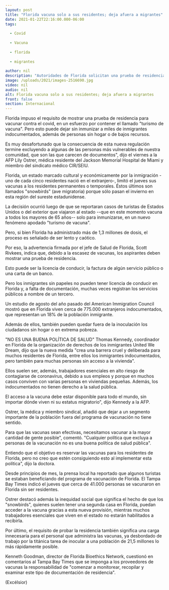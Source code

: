 ```yaml
---
layout: post
title: "Florida vacuna solo a sus residentes; deja afuera a migrantes"
date: 2021-01-22T22:16:00.000-06:00
tags:
  
  - Covid
  
  - Vacuna
  
  - florida
  
  - migrantes
  
author: nil
description: "Autoridades de Florida solicitan una prueba de residencia a las personas que asisten a vacunarse contra el covid; esto excluye a migrantes y personas sin hogar."
image: /uploads/2021/images-2516690.jpg
video: nil
audio: nil
alt: Florida vacuna solo a sus residentes; deja afuera a migrantes
front: false
section: Internacional
---
```


Florida impuso el requisito de mostrar una prueba de residencia para vacunar contra el covid, en un esfuerzo por contener el llamado "turismo de vacuna". Pero esto puede dejar sin inmunizar a miles de inmigrantes indocumentados, además de personas sin hogar o de bajos recursos.

Es muy desafortunado que la consecuencia de esta nueva regulación termine excluyendo a algunas de las personas más vulnerables de nuestra comunidad, que son las que carecen de documentos", dijo el viernes a la AFP Lily Ostrer, médica residente del Jackson Memorial Hospital de Miami y miembro del sindicato médico CIR/SEIU.

Florida, un estado marcado cultural y económicamente por la inmigración -uno de cada cinco residentes nació en el extranjero-, limitó el jueves sus vacunas a los residentes permanentes o temporales. Éstos últimos son llamados "snowbirds" (ave migratoria) porque sólo pasan el invierno en esta región del sureste estadunidense.

La decisión ocurrió luego de que se reportaran casos de turistas de Estados Unidos o del exterior que viajaron al estado --que en este momento vacuna a todos los mayores de 65 años-- solo para inmunizarse, en un nuevo fenómeno apodado "turismo de vacuna".

Pero, si bien Florida ha administrado más de 1,3 millones de dosis, el proceso es señalado de ser lento y caótico.

Por eso, la advertencia firmada por el jefe de Salud de Florida, Scott Rivkees, indica que, debido a la escasez de vacunas, los aspirantes deben mostrar una prueba de residencia.

Esto puede ser la licencia de conducir, la factura de algún servicio público o una carta de un banco.

Pero los inmigrantes sin papeles no pueden tener licencia de conducir en Florida y, a falta de documentación, muchas veces registran los servicios públicos a nombre de un tercero. 

Un estudio de agosto del año pasado del American Immigration Council mostró que en Florida viven cerca de 775.000 extranjeros indocumentados, que representan un 18% de la población inmigrante.

Además de ellos, también pueden quedar fuera de la inoculación los ciudadanos sin hogar o en extrema pobreza. 

 

"NO ES UNA BUENA POLÍTICA DE SALUD"
Thomas Kennedy, coordinador en Florida de la organización de derechos de los inmigrantes United We Dream, dijo que la nueva medida "crea una barrera cruel y deliberada para muchos residentes de Florida, entre ellos los inmigrantes indocumentados, pero también para muchas personas sin acceso a la vivienda".

Ellos suelen ser, además, trabajadores esenciales en alto riesgo de contagiarse de coronavirus, debido a sus empleos y porque en muchos casos conviven con varias personas en viviendas pequeñas. Además, los indocumentados no tienen derecho a la salud pública.

El acceso a la vacuna debe estar disponible para todo el mundo, sin importar dónde viven ni su estatus migratorio", dijo Kennedy a la AFP.

Ostrer, la médica y miembro sindical, añadió que dejar a un segmento importante de la población fuera del programa de vacunación no tiene sentido.

Para que las vacunas sean efectivas, necesitamos vacunar a la mayor cantidad de gente posible", comentó. "Cualquier política que excluya a personas de la vacunación no es una buena política de salud pública".

 
Entiendo que el objetivo es reservar las vacunas para los residentes de Florida, pero no creo que estén consiguiendo esto al implementar esta política", dijo la doctora.

Desde principios de mes, la prensa local ha reportado que algunos turistas se estaban beneficiando del programa de vacunación de Florida. El Tampa Bay Times indicó el jueves que cerca de 41.000 personas se vacunaron en Florida sin ser residentes.

Ostrer destacó además la inequidad social que significa el hecho de que los "snowbirds", quienes suelen tener una segunda casa en Florida, puedan acceder a la vacuna gracias a esta nueva provisión, mientras muchos trabajadores esenciales que viven en el estado no estarán habilitados a recibirla.

Por último, el requisito de probar la residencia también significa una carga innecesaria para el personal que administra las vacunas, ya desbordado de trabajo por la titánica tarea de inocular a una población de 21,5 millones lo más rápidamente posible.

Kenneth Goodman, director de Florida Bioethics Network, cuestionó en comentarios al Tampa Bay Times que se imponga a los proveedores de vacunas la responsabilidad de "comenzar a monitorear, recopilar y examinar este tipo de documentación de residencia".

(Excélsior)